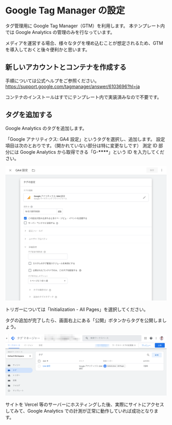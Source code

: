 # Google Tag Manager の設定

タグ管理用に Google Tag Manager（GTM）を利用します。
本テンプレート内では Google Analytics の管理のみを行なっています。

メディアを運営する場合、様々なタグを埋め込むことが想定されるため、GTM を導入しておくと後々便利かと思います。

## 新しいアカウントとコンテナを作成する

手順については公式ヘルプをご参照ください。
https://support.google.com/tagmanager/answer/6103696?hl=ja

コンテナのインストールはすでにテンプレート内で実装済みなので不要です。

## タグを追加する

Google Analytics のタグを追加します。

「Google アナリティクス: GA4 設定」というタグを選択し、追加します。
設定項目は次のとおりです。（開かれていない部分は特に変更なしです）
測定 ID 部分には Google Analytics から取得できる「G-**\*\*\*\***」という ID を入力してください。

![gtm-setting-01](/assets/gtm-setting-01.png)

トリガーについては「Initialization - All Pages」を選択してください。

タグの追加が完了したら、画面右上にある「公開」ボタンからタグを公開しましょう。

![gtm-setting-02](/assets/gtm-setting-02.png)

サイトを Vercel 等のサーバーにホスティングした後、実際にサイトにアクセスしてみて、Google Analytics での計測が正常に動作していれば成功となります。
